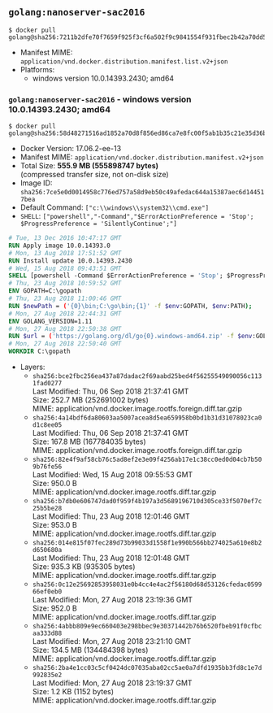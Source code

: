 ## `golang:nanoserver-sac2016`

```console
$ docker pull golang@sha256:7211b2dfe70f7659f925f3cf6a502f9c9841554f931fbec2b42a70dd5f2f3b9e
```

-	Manifest MIME: `application/vnd.docker.distribution.manifest.list.v2+json`
-	Platforms:
	-	windows version 10.0.14393.2430; amd64

### `golang:nanoserver-sac2016` - windows version 10.0.14393.2430; amd64

```console
$ docker pull golang@sha256:58d48271516ad1852a70d8f856ed86ca7e8fc00f5ab1b35c21e35d36beb72706
```

-	Docker Version: 17.06.2-ee-13
-	Manifest MIME: `application/vnd.docker.distribution.manifest.v2+json`
-	Total Size: **555.9 MB (555898747 bytes)**  
	(compressed transfer size, not on-disk size)
-	Image ID: `sha256:7ce5e0d0014958c776ed757a58d9eb50c49afedac644a15387aec6d144517bea`
-	Default Command: `["c:\\windows\\system32\\cmd.exe"]`
-	`SHELL`: `["powershell","-Command","$ErrorActionPreference = 'Stop'; $ProgressPreference = 'SilentlyContinue';"]`

```dockerfile
# Tue, 13 Dec 2016 10:47:17 GMT
RUN Apply image 10.0.14393.0
# Mon, 13 Aug 2018 17:51:52 GMT
RUN Install update 10.0.14393.2430
# Wed, 15 Aug 2018 09:43:51 GMT
SHELL [powershell -Command $ErrorActionPreference = 'Stop'; $ProgressPreference = 'SilentlyContinue';]
# Thu, 23 Aug 2018 10:59:52 GMT
ENV GOPATH=C:\gopath
# Thu, 23 Aug 2018 11:00:46 GMT
RUN $newPath = ('{0}\bin;C:\go\bin;{1}' -f $env:GOPATH, $env:PATH); 	Write-Host ('Updating PATH: {0}' -f $newPath); 	setx /M PATH $newPath;
# Mon, 27 Aug 2018 22:44:31 GMT
ENV GOLANG_VERSION=1.11
# Mon, 27 Aug 2018 22:50:38 GMT
RUN $url = ('https://golang.org/dl/go{0}.windows-amd64.zip' -f $env:GOLANG_VERSION); 	Write-Host ('Downloading {0} ...' -f $url); 	Invoke-WebRequest -Uri $url -OutFile 'go.zip'; 		$sha256 = '29f9291270f0b303d0b270f993972ead215b1bad3cc674a0b8a09699d978aeb4'; 	Write-Host ('Verifying sha256 ({0}) ...' -f $sha256); 	if ((Get-FileHash go.zip -Algorithm sha256).Hash -ne $sha256) { 		Write-Host 'FAILED!'; 		exit 1; 	}; 		Write-Host 'Expanding ...'; 	Expand-Archive go.zip -DestinationPath C:\; 		Write-Host 'Verifying install ("go version") ...'; 	go version; 		Write-Host 'Removing ...'; 	Remove-Item go.zip -Force; 		Write-Host 'Complete.';
# Mon, 27 Aug 2018 22:50:40 GMT
WORKDIR C:\gopath
```

-	Layers:
	-	`sha256:bce2fbc256ea437a87dadac2f69aabd25bed4f56255549090056c1131fad0277`  
		Last Modified: Thu, 06 Sep 2018 21:37:41 GMT  
		Size: 252.7 MB (252691002 bytes)  
		MIME: application/vnd.docker.image.rootfs.foreign.diff.tar.gzip
	-	`sha256:4a14bdf6da80603aa5007acea8d5ea659958b0bd1b31d31078023ca0d1c8ee05`  
		Last Modified: Thu, 06 Sep 2018 21:37:41 GMT  
		Size: 167.8 MB (167784035 bytes)  
		MIME: application/vnd.docker.image.rootfs.foreign.diff.tar.gzip
	-	`sha256:82e4f9af58cb76c5ad8ef2e3e09f4256ab17e1c38cc0ed0d04cb7b509b76fe56`  
		Last Modified: Wed, 15 Aug 2018 09:55:53 GMT  
		Size: 950.0 B  
		MIME: application/vnd.docker.image.rootfs.diff.tar.gzip
	-	`sha256:b7db0e606747dad0f959f4b197a3d5689196710d305ce33f5070ef7c25b5be28`  
		Last Modified: Thu, 23 Aug 2018 12:01:46 GMT  
		Size: 953.0 B  
		MIME: application/vnd.docker.image.rootfs.diff.tar.gzip
	-	`sha256:014e815f07fec289d73b99033d1558f1e990b566bb274025a610e8b2d650680a`  
		Last Modified: Thu, 23 Aug 2018 12:01:48 GMT  
		Size: 935.3 KB (935305 bytes)  
		MIME: application/vnd.docker.image.rootfs.diff.tar.gzip
	-	`sha256:0c12e25692853958031e0b4cc4e4ac2f56180d68d53126cfedac059966ef0eb0`  
		Last Modified: Mon, 27 Aug 2018 23:19:36 GMT  
		Size: 952.0 B  
		MIME: application/vnd.docker.image.rootfs.diff.tar.gzip
	-	`sha256:4abbb809e9ec660403e298bbec9e30371442b76b6520fbeb91f0cfbcaa333d88`  
		Last Modified: Mon, 27 Aug 2018 23:21:10 GMT  
		Size: 134.5 MB (134484398 bytes)  
		MIME: application/vnd.docker.image.rootfs.diff.tar.gzip
	-	`sha256:2ba4e1cc03c5cf0424dc07035aba02cc5ae0a7dfd1935bb3fd8c1e7d992835e2`  
		Last Modified: Mon, 27 Aug 2018 23:19:37 GMT  
		Size: 1.2 KB (1152 bytes)  
		MIME: application/vnd.docker.image.rootfs.diff.tar.gzip
